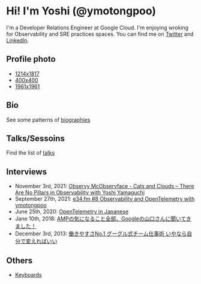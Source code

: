 # Hi! I'm Yoshi (@ymotongpoo)

I'm a Developer Relations Engineer at Google Cloud. I'm enjoying wroking for Observability and SRE practices spaces. You can find me on [Twitter](https://twitter.com/ymotongpoo) and [LinkedIn](https://www.linkedin.com/in/yoshifumiyamaguchi/).

## Profile photo

* [1214x1817](https://github.com/ymotongpoo/ymotongpoo/blob/master/yoshifumi_1214x1817.jpg)
* [400x400](https://github.com/ymotongpoo/ymotongpoo/blob/master/yoshfiumi_400x400.jpg)
* [1961x1961](https://github.com/ymotongpoo/ymotongpoo/blob/master/yoshifumi_1961x1961.jpg)

## Bio

See some patterns of [biographies](https://github.com/ymotongpoo/ymotongpoo/blob/master/biography.md)

## Talks/Sessoins

Find the list of [talks](https://github.com/ymotongpoo/ymotongpoo/blob/master/talks.md)

## Interviews

* November 3rd, 2021: [Observy McObservface - Cats and Clouds – There Are No Pillars in Observability with Yoshi Yamaguchi](https://dev.to/newrelic/cats-and-clouds-there-are-no-pillars-in-observability-with-yoshi-yamaguchi-2epo)
* September 27th, 2021: [e34.fm #8 Observability and OpenTelemetry with ymotongpoo](https://e34.fm/8/)
* June 25th, 2020: [OpenTelemetry in Japanese](https://medium.com/opentelemetry/opentelemetry-in-japanese-84d39387e99b)
* Jane 10th, 2018: [AMPの気になること全部、Googleの山口さんに聞いてきました！](https://html5experts.jp/shumpei-shiraishi/24795/)
* December 3rd, 2013: [働きやすさNo.1 グーグル式チーム仕事術 いやなら自分で変えればいい](https://toyokeizai.net/articles/-/24976)

## Others

* [Keyboards](https://github.com/ymotongpoo/ymotongpoo/blob/master/keyboards.md)
